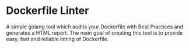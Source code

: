 # Dockerfile Linter
A simple golang tool which audits your Dockerfile with Best Practices and generates a HTML report. The main goal of creating this tool is to provide easy, fast and reliable linting of Dockerfile.
